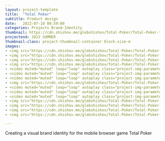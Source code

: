 ```yaml
---
layout: project-template
title:  "Total Poker"
subtitle: Product design
date:   2022-07-10 00:59:00
categories: Projects Brand-Identity
thumbnail: https://cdn.shishov.me/glebshishov/Total-Poker/Total-Poker-thumbnail.webp
projectend: 2022 SUMMER
thumbnail-class: project-thumbnail-container block-size-m
images:
- <img src="https://cdn.shishov.me/glebshishov/Total-Poker/Total-Poker-1.webp" class="project-img-parameters img-size-full" alt="Total-Poker-1">
- <img src="https://cdn.shishov.me/glebshishov/Total-Poker/Total-Poker-2.webp" class="project-img-parameters img-size-full" alt="Total-Poker-2">
- <img src="https://cdn.shishov.me/glebshishov/Total-Poker/Total-Poker-3.webp" class="project-img-parameters img-size-full" alt="Total-Poker-3">
- <img src="https://cdn.shishov.me/glebshishov/Total-Poker/Total-Poker-4.webp" class="project-img-parameters img-size-full" alt="Total-Poker-4">
- <video muted="muted" loop="loop" autoplay class="project-img-parameters img-size-tri"> <source src="https://cdn.shishov.me/glebshishov/Total-Poker/Bronze 2.mp4"></video>
- <video muted="muted" loop="loop" autoplay class="project-img-parameters img-size-tri"> <source src="https://cdn.shishov.me/glebshishov/Total-Poker/Silver 2.mp4"></video>
- <video muted="muted" loop="loop" autoplay class="project-img-parameters img-size-tri"> <source src="https://cdn.shishov.me/glebshishov/Total-Poker/gold 2.mp4"></video>
- <img src="https://cdn.shishov.me/glebshishov/Total-Poker/Total-Poker-5.webp" class="project-img-parameters img-size-full" alt="Total-Poker-5">
- <video muted="muted" loop="loop" autoplay class="project-img-parameters img-size-tri"> <source src="https://cdn.shishov.me/glebshishov/Total-Poker/Platinum.mp4"></video>
- <video muted="muted" loop="loop" autoplay class="project-img-parameters img-size-tri"> <source src="https://cdn.shishov.me/glebshishov/Total-Poker/diamond.mp4"></video>
- <video muted="muted" loop="loop" autoplay class="project-img-parameters img-size-tri"> <source src="https://cdn.shishov.me/glebshishov/Total-Poker/diamond.mp4"></video>
- <img src="https://cdn.shishov.me/glebshishov/Total-Poker/Total-Poker-8.webp" class="project-img-parameters img-size-full" alt="Total-Poker-8">
- <img src="https://cdn.shishov.me/glebshishov/Total-Poker/Total-Poker-11.webp" class="project-img-parameters img-size-full" alt="Total-Poker-11">
- <img src="https://cdn.shishov.me/glebshishov/Total-Poker/Total-Poker-9.webp" class="project-img-parameters img-size-full" alt="Total-Poker-9">
- <img src="https://cdn.shishov.me/glebshishov/Total-Poker/Total-Poker-10.webp" class="project-img-parameters img-size-full" alt="Total-Poker-10">

---
```


Creating a visual brand identity for the mobile browser game Total Poker